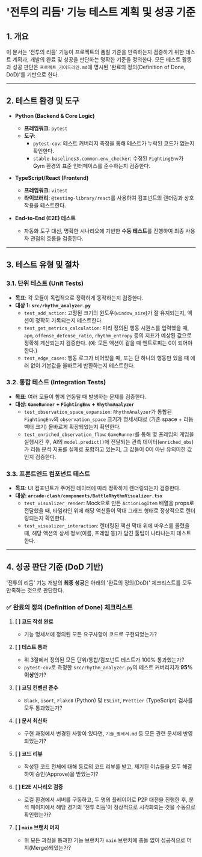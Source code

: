 # '전투의 리듬' 기능 테스트 계획 및 성공 기준

## 1. 개요
이 문서는 '전투의 리듬' 기능이 프로젝트의 품질 기준을 만족하는지 검증하기 위한 테스트 계획과, 개발의 완료 및 성공을 판단하는 명확한 기준을 정의한다. 모든 테스트 활동과 성공 판단은 `프로젝트_가이드라인.md`에 명시된 '완료의 정의(Definition of Done, DoD)'를 기반으로 한다.

---

## 2. 테스트 환경 및 도구

-   **Python (Backend & Core Logic)**
    -   **프레임워크**: `pytest`
    -   **도구**:
        -   `pytest-cov`: 테스트 커버리지 측정을 통해 테스트가 누락된 코드가 없는지 확인한다.
        -   `stable-baselines3.common.env_checker`: 수정된 `FightingEnv`가 Gym 환경의 표준 인터페이스를 준수하는지 검증한다.

-   **TypeScript/React (Frontend)**
    -   **프레임워크**: `vitest`
    -   **라이브러리**: `@testing-library/react`를 사용하여 컴포넌트의 렌더링과 상호작용을 테스트한다.

-   **End-to-End (E2E) 테스트**
    -   자동화 도구 대신, 명확한 시나리오에 기반한 **수동 테스트**를 진행하여 최종 사용자 관점의 흐름을 검증한다.

---

## 3. 테스트 유형 및 절차

### 3.1. 단위 테스트 (Unit Tests)
-   **목표**: 각 모듈이 독립적으로 정확하게 동작하는지 검증한다.
-   **대상 1: `src/rhythm_analyzer.py`**
    -   `test_add_action`: 고정된 크기의 윈도우(`window_size`)가 잘 유지되는지, 액션이 정확히 기록되는지 테스트한다.
    -   `test_get_metrics_calculation`: 미리 정의된 행동 시퀀스를 입력했을 때, `apm`, `offense_defense_ratio`, `rhythm_entropy` 등의 지표가 예상된 값으로 정확히 계산되는지 검증한다. (예: 모든 액션이 같을 때 엔트로피는 0이 되어야 한다.)
    -   `test_edge_cases`: 행동 로그가 비어있을 때, 또는 단 하나의 행동만 있을 때 에러 없이 기본값을 올바르게 반환하는지 테스트한다.

### 3.2. 통합 테스트 (Integration Tests)
-   **목표**: 여러 모듈이 함께 연동될 때 발생하는 문제를 검증한다.
-   **대상: `GameRunner` + `FightingEnv` + `RhythmAnalyzer`**
    -   `test_observation_space_expansion`: `RhythmAnalyzer`가 통합된 `FightingEnv`의 `observation_space` 크기가 명세서대로 (기존 space + 리듬 벡터 크기) 올바르게 확장되었는지 확인한다.
    -   `test_enriched_observation_flow`: `GameRunner`를 통해 몇 프레임의 게임을 실행시킨 후, AI의 `model.predict()`에 전달되는 관측 데이터(`enriched_obs`)가 리듬 분석 지표를 실제로 포함하고 있는지, 그 값들이 0이 아닌 유의미한 값인지 검증한다.

### 3.3. 프론트엔드 컴포넌트 테스트
-   **목표**: UI 컴포넌트가 주어진 데이터에 따라 정확하게 렌더링되는지 검증한다.
-   **대상: `arcade-clash/components/BattleRhythmVisualizer.tsx`**
    -   `test_visualizer_render`: Mock으로 만든 `ActionLogItem` 배열을 props로 전달했을 때, 타임라인 위에 해당 액션들이 막대 그래프 형태로 정상적으로 렌더링되는지 확인한다.
    -   `test_visualizer_interaction`: 렌더링된 액션 막대 위에 마우스를 올렸을 때, 해당 액션의 상세 정보(이름, 프레임 등)가 담긴 툴팁이 나타나는지 테스트한다.

---

## 4. 성공 판단 기준 (DoD 기반)

'전투의 리듬' 기능 개발의 **최종 성공**은 아래의 '완료의 정의(DoD)' 체크리스트를 모두 만족하는 것으로 판단한다.

### ✅ 완료의 정의 (Definition of Done) 체크리스트

1.  **[ ] 코드 작성 완료**
    -   기능 명세서에 정의된 모든 요구사항이 코드로 구현되었는가?

2.  **[ ] 테스트 통과**
    -   위 3절에서 정의된 모든 단위/통합/컴포넌트 테스트가 100% 통과했는가?
    -   `pytest-cov`로 측정한 `src/rhythm_analyzer.py`의 테스트 커버리지가 **95% 이상**인가?

3.  **[ ] 코딩 컨벤션 준수**
    -   `Black`, `isort`, `Flake8` (Python) 및 `ESLint`, `Prettier` (TypeScript) 검사를 모두 통과했는가?

4.  **[ ] 문서 최신화**
    -   구현 과정에서 변경된 사항이 있다면, `기술_명세서.md` 등 모든 관련 문서에 반영되었는가?

5.  **[ ] 코드 리뷰**
    -   작성된 코드 전체에 대해 동료의 코드 리뷰를 받고, 제기된 이슈들을 모두 해결하여 승인(Approve)을 받았는가?

6.  **[ ] E2E 시나리오 검증**
    -   로컬 환경에서 서버를 구동하고, 두 명의 플레이어로 P2P 대전을 진행한 후, 분석 페이지에서 해당 경기의 '전투 리듬'이 정상적으로 시각화되는 것을 수동으로 확인했는가?

7.  **[ ] `main` 브랜치 머지**
    -   위 모든 과정을 통과한 기능 브랜치가 `main` 브랜치에 충돌 없이 성공적으로 머지(Merge)되었는가?
